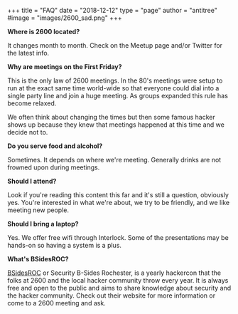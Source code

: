 +++
title = "FAQ"
date = "2018-12-12"
type = "page"
author = "antitree"
#image = "images/2600_sad.png"
+++

**Where is 2600 located?**

It changes month to month. Check on the Meetup page and/or Twitter for the latest info. 

**Why are meetings on the First Friday?**

This is the only law of 2600 meetings. In the 80's meetings were setup to run at the exact same
time world-wide so that everyone could dial into a single party line and join a huge meeting. 
As groups expanded this rule has become relaxed. 

We often think about changing the times but then some famous hacker shows up because they knew that
meetings happened at this time and we decide not to. 

**Do you serve food and alcohol?**

Sometimes. It depends on where we're meeting. Generally drinks are not frowned upon during meetings. 

**Should I attend?**

Look if you're reading this content this far and it's still a question, obviously yes. You're interested
in what we're about, we try to be friendly, and we like meeting new people. 

**Should I bring a laptop?**

Yes. We offer free wifi through Interlock. Some of the presentations may be hands-on so having a system is a plus.  

**What's BSidesROC?**

[BSidesROC](http://www.bsidesroc.com) or Security B-Sides Rochester, is a yearly hackercon that the folks at 2600 and the local hacker community throw every year. It is always free and open to the public and aims to share knowledge about security and the hacker community. Check out their website for more information or come to a 2600 meeting and ask. 
